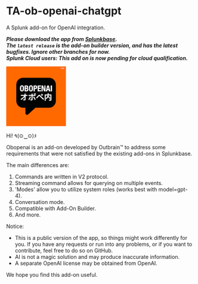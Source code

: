 # TA-ob-openai-chatgpt
A Splunk add-on for OpenAI integration.

***Please download the app from [Splunkbase](https://splunkbase.splunk.com/app/7307).\
The `latest release` is the add-on builder version, and has the latest bugfixes. Ignore other branches for now.\
Splunk Cloud users: This add on is now pending for cloud qualification.***

![logo2.png](static/logo.png)

Hi! ٩(⊙‿⊙)۶

Obopenai is an add-on developed by Outbrain™️ to address some requirements that were not satisfied by the existing add-ons in Splunkbase.

The main differences are:
1. Commands are written in V2 protocol.
2. Streaming command allows for querying on multiple events.
3. 'Modes' allow you to utilize system roles (works best with model=gpt-4).
4. Conversation mode.
5. Compatible with Add-On Builder.
6. And more.

Notice:
- This is a public version of the app, so things might work differently for you. If you have any requests or run into any problems, or if you want to contribute, feel free to do so on GitHub.
- AI is not a magic solution and may produce inaccurate information.
- A separate OpenAI license may be obtained from OpenAI.

We hope you find this add-on useful.
